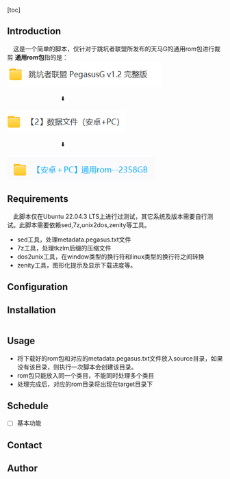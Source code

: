 [toc]
## Introduction
&emsp;这是一个简单的脚本，仅针对于跳坑者联盟所发布的天马G的通用rom包进行裁剪
**通用rom包**指的是： 
![跳坑者联盟 PegasusG v1.2 完整版](src/pic/1.png "跳坑者联盟 PegasusG v1.2 完整版") 

&emsp;&emsp;&emsp;&emsp;&emsp;&emsp;&emsp;&emsp;&emsp;:arrow_down: 
 
![【2】数据文件 （安卓+PC）](src/pic/2.png "【2】数据文件 （安卓+PC）") 
 
&emsp;&emsp;&emsp;&emsp;&emsp;&emsp;&emsp;&emsp;&emsp;:arrow_down: 
 
![【安卓+PC】通用rom--2358GB](src/pic/3.png "【安卓+PC】通用rom--2358GB") 
## Requirements
&emsp;此脚本仅在Ubuntu 22.04.3 LTS上进行过测试，其它系统及版本需要自行测试。此脚本需要依赖sed,7z,unix2dos,zenity等工具。
- sed工具，处理metadata.pegasus.txt文件
- 7z工具，处理tkzlm后缀的压缩文件
- dos2unix工具，在window类型的换行符和linux类型的换行符之间转换
- zenity工具，图形化提示及显示下载进度等。
## Configuration
## Installation
```bash

```
## Usage
- 将下载好的rom包和对应的metadata.pegasus.txt文件放入source目录，如果没有该目录，则执行一次脚本会创建该目录。
- rom包只能放入同一个类目，不能同时处理多个类目
- 处理完成后，对应的rom目录将出现在target目录下
## Schedule
- [ ] 基本功能
## Contact
## Author
